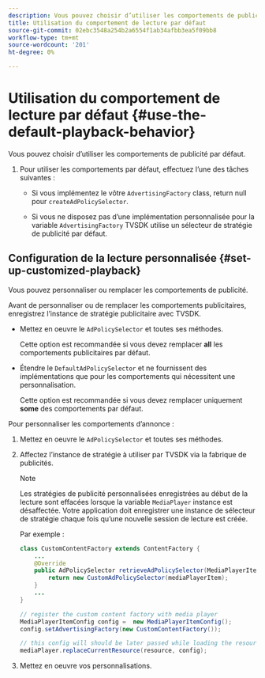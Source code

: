 ```yaml
---
description: Vous pouvez choisir d’utiliser les comportements de publicité par défaut.
title: Utilisation du comportement de lecture par défaut
source-git-commit: 02ebc3548a254b2a6554f1ab34afbb3ea5f09bb8
workflow-type: tm+mt
source-wordcount: '201'
ht-degree: 0%

---
```


# Utilisation du comportement de lecture par défaut  {#use-the-default-playback-behavior}

Vous pouvez choisir d’utiliser les comportements de publicité par défaut.

1. Pour utiliser les comportements par défaut, effectuez l’une des tâches suivantes :

   * Si vous implémentez le vôtre `AdvertisingFactory` class, return null pour `createAdPolicySelector`.

   * Si vous ne disposez pas d’une implémentation personnalisée pour la variable `AdvertisingFactory` TVSDK utilise un sélecteur de stratégie de publicité par défaut.

## Configuration de la lecture personnalisée {#set-up-customized-playback}

Vous pouvez personnaliser ou remplacer les comportements de publicité.

Avant de personnaliser ou de remplacer les comportements publicitaires, enregistrez l’instance de stratégie publicitaire avec TVSDK.

* Mettez en oeuvre le `AdPolicySelector` et toutes ses méthodes.

  Cette option est recommandée si vous devez remplacer **all** les comportements publicitaires par défaut.

* Étendre le `DefaultAdPolicySelector` et ne fournissent des implémentations que pour les comportements qui nécessitent une personnalisation.

  Cette option est recommandée si vous devez remplacer uniquement **some** des comportements par défaut.

Pour personnaliser les comportements d’annonce :

1. Mettez en oeuvre le `AdPolicySelector` et toutes ses méthodes.
1. Affectez l’instance de stratégie à utiliser par TVSDK via la fabrique de publicités.

   >[!NOTE]
   >
   >Les stratégies de publicité personnalisées enregistrées au début de la lecture sont effacées lorsque la variable `MediaPlayer` instance est désaffectée. Votre application doit enregistrer une instance de sélecteur de stratégie chaque fois qu’une nouvelle session de lecture est créée.

   Par exemple :

   ```java
   class CustomContentFactory extends ContentFactory { 
       ... 
       @Override 
       public AdPolicySelector retrieveAdPolicySelector(MediaPlayerItem mediaPlayerItem) { 
           return new CustomAdPolicySelector(mediaPlayerItem); 
       } 
       ... 
   } 
   
   // register the custom content factory with media player 
   MediaPlayerItemConfig config =  new MediaPlayerItemConfig(); 
   config.setAdvertisingFactory(new CustomContentFactory()); 
   
   // this config will should be later passed while loading the resource 
   mediaPlayer.replaceCurrentResource(resource, config);
   ```

1. Mettez en oeuvre vos personnalisations.
